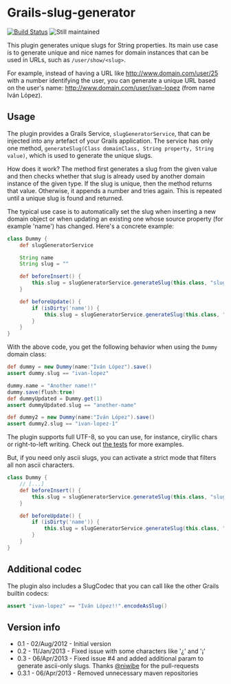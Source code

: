 Grails-slug-generator
=====================

[![Build Status](https://drone.io/github.com/lmivan/grails-slug-generator/status.png)](https://drone.io/github.com/lmivan/grails-slug-generator/latest)
![Still maintained](http://stillmaintained.com/lmivan/grails-slug-generator.png)

This plugin generates unique slugs for String properties. Its main use case is to generate unique and nice names for domain instances that can be used in URLs, such as `/user/show/<slug>`.

For example, instead of having a URL like http://www.domain.com/user/25 with a number identifying the user, you can generate a unique URL based on the user's name: http://www.domain.com/user/ivan-lopez (from name Iván López).

Usage
-----

The plugin provides a Grails Service, `slugGeneratorService`, that can be injected into any artefact of your Grails application. The service has only one method, `generateSlug(Class domainClass, String property, String value)`, which is used to generate the unique slugs.

How does it work? The method first generates a slug from the given value and then checks whether that slug is already used by another domain instance of the given type. If the slug is unique, then the method returns that value. Otherwise, it appends a number and tries again. This is repeated until a unique slug is found and returned.

The typical use case is to automatically set the slug when inserting a new domain object or when updating an existing one whose source property (for example 'name') has changed. Here's a concrete example:

``` groovy
class Dummy {
    def slugGeneratorService

    String name
    String slug = ""

    def beforeInsert() {
        this.slug = slugGeneratorService.generateSlug(this.class, "slug", name)
    }

    def beforeUpdate() {
        if (isDirty('name')) {
            this.slug = slugGeneratorService.generateSlug(this.class, "slug", name)
        }
    }
}
```

With the above code, you get the following behavior when using the `Dummy` domain class:
``` groovy
def dummy = new Dummy(name:"Iván López").save()
assert dummy.slug == "ivan-lopez"

dummy.name = "Another name!!"
dummy.save(flush:true)
def dummyUpdated = Dummy.get(1)
assert dummyUpdated.slug == "another-name"

def dummy2 = new Dummy(name:"Iván López").save()
assert dummy2.slug == "ivan-lopez-1"
```

The plugin supports full UTF-8, so you can use, for instance, ciryllic chars or right-to-left writing. Check out [the tests](https://github.com/lmivan/grails-slug-generator/blob/master/test/integration/grails/plugins/SlugGeneratorTests.groovy) for more examples.

But, if you need only ascii slugs, you can activate a strict mode that filters all non ascii characters.

``` groovy
class Dummy {
    // [...]
    def beforeInsert() {
        this.slug = slugGeneratorService.generateSlug(this.class, "slug", name, true)
    }

    def beforeUpdate() {
        if (isDirty('name')) {
            this.slug = slugGeneratorService.generateSlug(this.class, "slug", name, true)
        }
    }
}
```

Additional codec
----------------

The plugin also includes a SlugCodec that you can call like the other Grails builtin codecs:

``` groovy
assert "ivan-lopez" == "Iván López!!".encodeAsSlug()
```

Version info
------------

* 0.1 - 02/Aug/2012 - Initial version
* 0.2 - 11/Jan/2013 - Fixed issue with some characters like '¿' and '¡'
* 0.3 - 06/Apr/2013 - Fixed issue #4 and added additional param to generate ascii-only slugs. Thanks [@niwibe](https://github.com/niwibe) for the pull-requests
* 0.3.1 - 06/Apr/2013 - Removed unnecessary maven repositories
